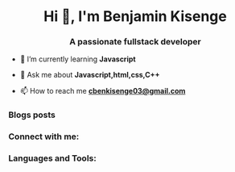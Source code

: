 <h1 align="center">Hi 👋, I'm Benjamin Kisenge</h1>
<h3 align="center">A passionate fullstack developer</h3>

- 🌱 I’m currently learning **Javascript**

- 💬 Ask me about **Javascript,html,css,C++**

- 📫 How to reach me **cbenkisenge03@gmail.com**


### Blogs posts 

<h3 align="left">Connect with me:</h3>
<p align="left">
 

<h3 align="left">Languages and Tools:</h3>
 